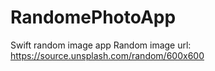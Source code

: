# RandomePhotoApp
Swift random image app
Random image url: https://source.unsplash.com/random/600x600
